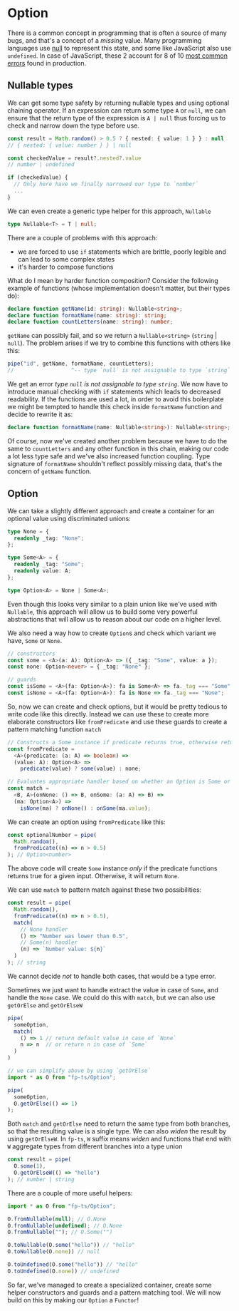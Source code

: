 # Option

There is a common concept in programming that is often a source of many bugs, and that's a concept of a _missing_ value. Many programming languages use [null](https://www.infoq.com/presentations/Null%2DReferences%2DThe%2DBillion%2DDollar%2DMistake%2DTony%2DHoare/) to represent this state, and some like JavaScript also use `undefined`. In case of JavaScript, these 2 account for 8 of 10 [most common errors](https://www.rollbar.com/blog/blog/top%2D10%2Djavascript%2Derrors%2Dfrom%2D1000%2Dprojects%2Dand%2Dhow%2Dto%2Davoid%2Dthem) found in production.

<!-- We'll look how deeper into functional programming patterns, specifically `Option` monad, that can help us control this behaviour in a more safe, predictable and maintainable way.  -->

## Nullable types

We can get some type safety by returning nullable types and using optional chaining operator. If an expression can return some type `A` or `null`, we can ensure that the return type of the expression is `A | null` thus forcing us to check and narrow down the type before use.

```typescript
const result = Math.random() > 0.5 ? { nested: { value: 1 } } : null
// { nested: { value: number } } | null

const checkedValue = result?.nested?.value
// number | undefined

if (checkedValue) {
  // Only here have we finally narrowed our type to `number`
  ...
}
```

We can even create a generic type helper for this approach, `Nullable`

```typescript
type Nullable<T> = T | null;
```

There are a couple of problems with this approach:

- we are forced to use `if` statements which are brittle, poorly legible and can lead to some complex states
- it's harder to compose functions

What do I mean by harder function composition? Consider the following example of functions (whose implementation doesn't matter, but their types do):

```typescript
declare function getName(id: string): Nullable<string>;
declare function formatName(name: string): string;
declare function countLetters(name: string): number;
```

`getName` can possibly fail, and so we return a `Nullable<string>` (`string` | `null`). The problem arises if we try to combine this functions with others like this:

```typescript
pipe("id", getName, formatName, countLetters);
//                  ^-- type `null` is not assignable to type `string`
```

We get an error _type `null` is not assignable to type `string`_. We now have to introduce manual checking with `if` statements which leads to decreased readability. If the functions are used a lot, in order to avoid this boilerplate we might be tempted to handle this check inside `formatName` function and decide to rewrite it as:

```typescript
declare function formatName(name: Nullable<string>): Nullable<string>;
```

Of course, now we've created another problem because we have to do the same to `countLetters` and any other function in this chain, making our code a lot less type safe and we've also increased function coupling. Type signature of `formatName` shouldn't reflect possibly missing data, that's the concern of `getName` function.

## Option

We can take a slightly different approach and create a container for an optional value using discriminated unions:

```typescript
type None = {
  readonly _tag: "None";
};

type Some<A> = {
  readonly _tag: "Some";
  readonly value: A;
};

type Option<A> = None | Some<A>;
```

Even though this looks very similar to a plain union like we've used with `Nullable`, this approach will allow us to build some very powerful abstractions that will allow us to reason about our code on a higher level.

We also need a way how to create `Option`s and check which variant we have, `Some` or `None`.

```typescript
// constructors
const some = <A>(a: A): Option<A> => ({ _tag: "Some", value: a });
const none: Option<never> = { _tag: "None" };

// guards
const isSome = <A>(fa: Option<A>): fa is Some<A> => fa._tag === "Some";
const isNone = <A>(fa: Option<A>): fa is None => fa._tag === "None";
```

So, now we can create and check options, but it would be pretty tedious to write code like this directly. Instead we can use these to create more elaborate constructors like `fromPredicate` and use these guards to create a pattern matching function `match`

```typescript
// Constructs a Some instance if predicate returns true, otherwise returns None
const fromPredicate =
  <A>(predicate: (a: A) => boolean) =>
  (value: A): Option<A> =>
    predicate(value) ? some(value) : none;

// Evaluates appropriate handler based on whether an Option is Some or None
const match =
  <B, A>(onNone: () => B, onSome: (a: A) => B) =>
  (ma: Option<A>) =>
    isNone(ma) ? onNone() : onSome(ma.value);
```

We can create an option using `fromPredicate` like this:

```typescript
const optionalNumber = pipe(
  Math.random(),
  fromPredicate((n) => n > 0.5)
); // Option<number>
```

The above code will create `Some` instance _only_ if the predicate functions returns true for a given input. Otherwise, it will return `None`.

We can use `match` to pattern match against these two possibilities:

```typescript
const result = pipe(
  Math.random(),
  fromPredicate((n) => n > 0.5),
  match(
    // None handler
    () => "Number was lower than 0.5",
    // Some(n) handler
    (n) => `Number value: ${n}`
  )
); // string
```

We cannot decide _not_ to handle both cases, that would be a type error.

Sometimes we just want to handle extract the value in case of `Some`, and handle the `None` case. We could do this with `match`, but we can also use `getOrElse` and `getOrElseW`

```typescript
pipe(
  someOption,
  match(
    () => 1 // return default value in case of `None`
    n => n  // or return n in case of `Some`
  )
)
```

```typescript
// we can simplify above by using `getOrElse`
import * as O from "fp-ts/Option";

pipe(
  someOption,
  O.getOrElse(() => 1)
);
```

Both `match` and `getOrElse` need to return the same type from both branches, so that the resulting value is a single type. We can also _widen_ the result by using `getOrElseW`. In `fp-ts`, `W` suffix means _widen_ and functions that end with `W` aggregate types from different branches into a type union

```typescript
const result = pipe(
  O.some(1),
  O.getOrElseW(() => "hello")
); // number | string
```

There are a couple of more useful helpers:

```typescript
import * as O from "fp-ts/Option";

O.fromNullable(null); // O.None
O.fromNullable(undefined); // O.None
O.fromNullable(""); // O.Some("")

O.toNullable(O.some("hello")) // "hello"
O.toNullable(O.none)) // null

O.toUndefined(O.some("hello")) // "hello"
O.toUndefined(O.none)) // undefined
```

So far, we've managed to create a specialized container, create some helper constructors and guards and a pattern matching tool. We will now build on this by making our `Option` a `Functor`!
